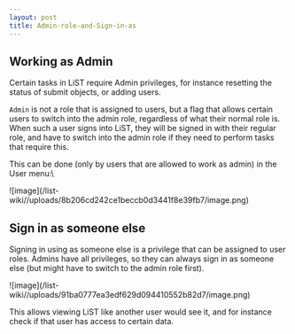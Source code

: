 ```yaml
---
layout: post
title: Admin-role-and-Sign-in-as
---
```


## Working as Admin

Certain tasks in LiST require Admin privileges, for instance resetting the status of submit objects, or adding users.

`Admin` is not a role that is assigned to users, but a flag that allows certain users to switch into the admin role, regardless of what their normal role is. 
When such a user signs into LiST, they will be signed in with their regular role, and have to switch into the admin role if they need to perform tasks that require this. 

This can be done (only by users that are allowed to work as admin) in the User menu:\

![image]\(/list-wiki//uploads/8b206cd242ce1beccb0d3441f8e39fb7/image.png\)

## Sign in as someone else

Signing in using as someone else is a privilege that can be assigned to user roles. Admins have all privileges, so they can always sign in as someone else (but might have to switch to the admin role first).

![image]\(/list-wiki//uploads/91ba0777ea3edf629d094410552b82d7/image.png\)

This allows viewing LiST like another user would see it, and for instance check if that user has access to certain data.





